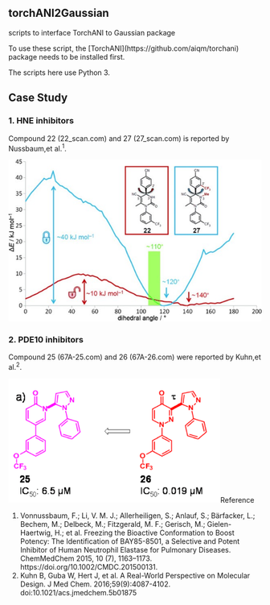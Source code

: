 <h2>torchANI2Gaussian</h2>
<p>scripts to interface TorchANI to Gaussian package</p>

<p>To use these script, the [TorchANI](https://github.com/aiqm/torchani) package needs to be installed first.</p> 

<p>The scripts here use Python 3.</p> 

<h2>Case Study</h2>
<h3>1. HNE inhibitors</h3>
<p>Compound 22 (22_scan.com) and 27 (27_scan.com) is reported by Nussbaum,et al.<sup>1</sup>.</p>
<img src="https://github.com/gkxiao/torchANI2Gaussian/blob/main/hne_inhibitors.jpg">
<p></p>
<h3>2. PDE10 inhibitors</h3>
<p>Compound 25 (67A-25.com) and 26 (67A-26.com) were reported by Kuhn,et al.<sup>2</sup>.</p>
<img src="https://github.com/gkxiao/torchANI2Gaussian/blob/main/PDE10_inhibitors.png")

<h2>Reference</h2>
<ol>
  <li>Vonnussbaum, F.; Li, V. M. J.; Allerheiligen, S.; Anlauf, S.; Bärfacker, L.; Bechem, M.; Delbeck, M.; Fitzgerald, M. F.; Gerisch, M.; Gielen-Haertwig, H.; et al. Freezing the Bioactive Conformation to Boost Potency: The Identification of BAY85-8501, a Selective and Potent Inhibitor of Human Neutrophil Elastase for Pulmonary Diseases. ChemMedChem 2015, 10 (7), 1163–1173. https://doi.org/10.1002/CMDC.201500131.</li>
  <li>Kuhn B, Guba W, Hert J, et al. A Real-World Perspective on Molecular Design. J Med Chem. 2016;59(9):4087-4102. doi:10.1021/acs.jmedchem.5b01875</li>
</ol>
